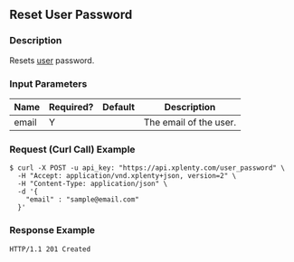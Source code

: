 ## Reset User Password

### Description
Resets [user](https://github.com/xplenty/xplenty-api-doc-v2/blob/master/resources/user.md) password.

### Input Parameters
|Name|Required?|Default|Description|
|----|---------|-------|-----------|
|email|Y| |The email of the user.


### Request (Curl Call) Example
```shell
$ curl -X POST -u api_key: "https://api.xplenty.com/user_password" \
  -H "Accept: application/vnd.xplenty+json, version=2" \
  -H "Content-Type: application/json" \
  -d '{
    "email" : "sample@email.com"
  }'
```

### Response Example
```HTTP
HTTP/1.1 201 Created
```
